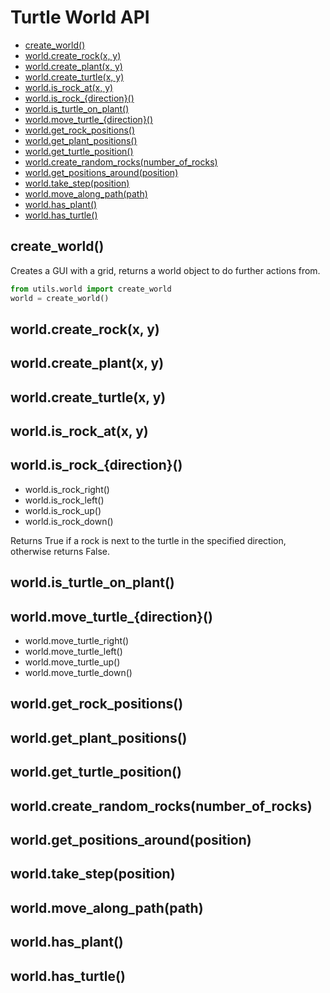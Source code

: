 # Turtle World API

  - [create_world()](#create_world)
  - [world.create_rock(x, y)](#worldcreate_rockx-y)
  - [world.create_plant(x, y)](#worldcreate_plantx-y)
  - [world.create_turtle(x, y)](#worldcreate_turtlex-y)
  - [world.is\_rock_at(x, y)](#worldis_rock_atx-y)
  - [world.is\_rock_{direction}()](#worldis_rock_direction)
  - [world.is_turtle_on_plant()](#worldis_turtle_on_plant)
  - [world.move\_turtle_{direction}()](#worldmove_turtle_direction)
  - [world.get\_rock_positions()](#worldget_rock_positions)
  - [world.get\_plant_positions()](#worldget_plant_positions)
  - [world.get\_turtle_position()](#worldget_turtle_position)
  - [world.create_random_rocks(number_of_rocks)](#worldcreate_random_rocksnumber_of_rocks)
  - [world.get_positions_around(position)](#worldget_positions_aroundposition)
  - [world.take_step(position)](#worldtake_stepposition)
  - [world.move_along_path(path)](#worldmove_along_pathpath)
  - [world.has_plant()](#worldhas_plant)
  - [world.has_turtle()](#worldhas_turtle)
  
## create_world()

Creates a GUI with a grid, returns a world object to do further actions from.

```py
from utils.world import create_world
world = create_world()
```

## world.create_rock(x, y)

## world.create_plant(x, y)

## world.create_turtle(x, y)

## world.is\_rock_at(x, y)

## world.is\_rock_{direction}()

- world.is_rock_right()
- world.is_rock_left()
- world.is_rock_up()
- world.is_rock_down()

Returns True if a rock is next to the turtle in the specified direction, otherwise returns False.

## world.is_turtle_on_plant()

## world.move\_turtle_{direction}()

- world.move_turtle_right()
- world.move_turtle_left()
- world.move_turtle_up()
- world.move_turtle_down()

## world.get\_rock_positions()

## world.get\_plant_positions()

## world.get\_turtle_position()

## world.create_random_rocks(number_of_rocks)

## world.get_positions_around(position)

## world.take_step(position)

## world.move_along_path(path)

## world.has_plant()

## world.has_turtle()
